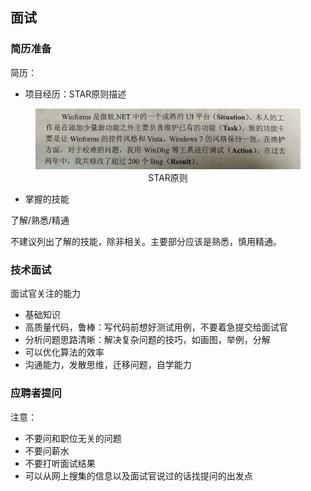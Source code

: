 ## 面试

### 简历准备

简历：
- 项目经历：STAR原则描述

<figure style="text-align: center;">
    <img src="./STAR.png" width="500">
    <figcaption>STAR原则</figcaption>
</figure>

- 掌握的技能

了解/熟悉/精通

不建议列出了解的技能，除非相关。主要部分应该是熟悉，慎用精通。

### 技术面试

面试官关注的能力
- 基础知识
- 高质量代码，鲁棒：写代码前想好测试用例，不要着急提交给面试官
- 分析问题思路清晰：解决复杂问题的技巧，如画图，举例，分解
- 可以优化算法的效率
- 沟通能力，发散思维，迁移问题，自学能力

### 应聘者提问

注意：
- 不要问和职位无关的问题
- 不要问薪水
- 不要打听面试结果
- 可以从网上搜集的信息以及面试官说过的话找提问的出发点